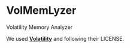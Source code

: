 # VolMemLyzer
Volatility Memory Analyzer

We used [**Volatility**](https://github.com/volatilityfoundation/volatility) and following their LICENSE.
